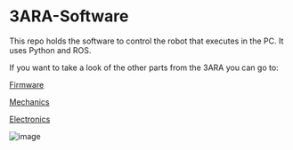 # 3ARA-Software
This repo holds the software to control the robot that executes in the PC. It uses Python and ROS.

If you want to take a look of the other parts from the 3ARA you can go to:

[Firmware](https://github.com/IgnacioCipo/3ARA_Firmware)

[Mechanics](https://github.com/IgnacioCipo/3ARA-Mechanics)

[Electronics](https://github.com/IgnacioCipo/3ARA-PCB)

![image](https://github.com/IgnacioCipo/3ARA-Software/assets/59293767/742e8c0e-536a-4e0d-8183-b78287f02e20)
